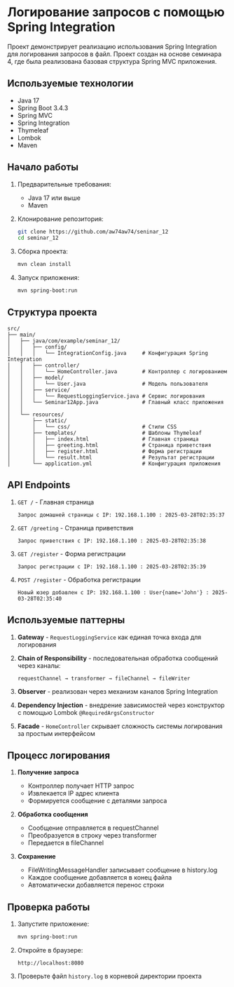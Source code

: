 # Логирование запросов с помощью Spring Integration

Проект демонстрирует реализацию использования Spring Integration для логирования запросов в файл.
Проект создан на основе семинара 4, где была реализована базовая структура Spring MVC приложения.

## Используемые технологии

- Java 17
- Spring Boot 3.4.3
- Spring MVC
- Spring Integration
- Thymeleaf
- Lombok
- Maven

## Начало работы

1. Предварительные требования:
   - Java 17 или выше
   - Maven

2. Клонирование репозитория:
   ```bash
   git clone https://github.com/aw74aw74/seninar_12
   cd seminar_12
   ```

3. Сборка проекта:
   ```bash
   mvn clean install
   ```

4. Запуск приложения:
   ```bash
   mvn spring-boot:run
   ```

## Структура проекта

```
src/
├── main/
│   ├── java/com/example/seminar_12/
│   │   ├── config/
│   │   │   └── IntegrationConfig.java     # Конфигурация Spring Integration
│   │   ├── controller/
│   │   │   └── HomeController.java        # Контроллер с логированием
│   │   ├── model/
│   │   │   └── User.java                  # Модель пользователя
│   │   ├── service/
│   │   │   └── RequestLoggingService.java # Сервис логирования
│   │   └── Seminar12App.java              # Главный класс приложения
│   │
│   └── resources/
│       ├── static/
│       │   └── css/                       # Стили CSS
│       ├── templates/                     # Шаблоны Thymeleaf
│       │   ├── index.html                 # Главная страница
│       │   ├── greeting.html              # Страница приветствия
│       │   ├── register.html              # Форма регистрации
│       │   └── result.html                # Результат регистрации
│       └── application.yml                # Конфигурация приложения
```

## API Endpoints

1. `GET /` - Главная страница
   ```
   Запрос домашней страницы с IP: 192.168.1.100 : 2025-03-28T02:35:37
   ```

2. `GET /greeting` - Страница приветствия
   ```
   Запрос приветствия с IP: 192.168.1.100 : 2025-03-28T02:35:38
   ```

3. `GET /register` - Форма регистрации
   ```
   Запрос регистрации с IP: 192.168.1.100 : 2025-03-28T02:35:39
   ```

4. `POST /register` - Обработка регистрации
   ```
   Новый юзер добавлен с IP: 192.168.1.100 : User{name='John'} : 2025-03-28T02:35:40
   ```

## Используемые паттерны

1. **Gateway** - `RequestLoggingService` как единая точка входа для логирования

2. **Chain of Responsibility** - последовательная обработка сообщений через каналы:
   ```
   requestChannel → transformer → fileChannel → fileWriter
   ```

3. **Observer** - реализован через механизм каналов Spring Integration

4. **Dependency Injection** - внедрение зависимостей через конструктор с помощью Lombok `@RequiredArgsConstructor`

5. **Facade** - `HomeController` скрывает сложность системы логирования за простым интерфейсом

## Процесс логирования

1. **Получение запроса**
   - Контроллер получает HTTP запрос
   - Извлекается IP адрес клиента
   - Формируется сообщение с деталями запроса

2. **Обработка сообщения**
   - Сообщение отправляется в requestChannel
   - Преобразуется в строку через transformer
   - Передается в fileChannel

3. **Сохранение**
   - FileWritingMessageHandler записывает сообщение в history.log
   - Каждое сообщение добавляется в конец файла
   - Автоматически добавляется перенос строки


## Проверка работы

1. Запустите приложение:
   ```bash
   mvn spring-boot:run
   ```

2. Откройте в браузере:
   ```
   http://localhost:8080
   ```

3. Проверьте файл `history.log` в корневой директории проекта
